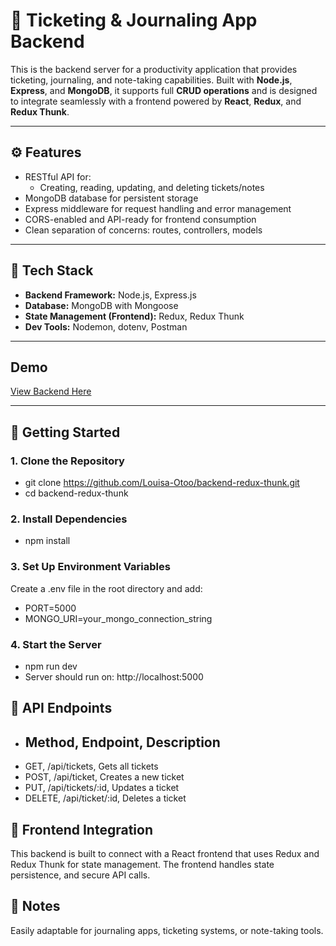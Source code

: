 # 🧾 Ticketing & Journaling App Backend

This is the backend server for a productivity application that provides ticketing, journaling, and note-taking capabilities. Built with **Node.js**, **Express**, and **MongoDB**, it supports full **CRUD operations** and is designed to integrate seamlessly with a frontend powered by **React**, **Redux**, and **Redux Thunk**.

---

## ⚙️ Features

- RESTful API for:
  - Creating, reading, updating, and deleting tickets/notes
- MongoDB database for persistent storage
- Express middleware for request handling and error management
- CORS-enabled and API-ready for frontend consumption
- Clean separation of concerns: routes, controllers, models

---

## 🧰 Tech Stack

- **Backend Framework:** Node.js, Express.js
- **Database:** MongoDB with Mongoose
- **State Management (Frontend):** Redux, Redux Thunk
- **Dev Tools:** Nodemon, dotenv, Postman

---

## Demo 
[View Backend Here](https://backend-with-redux-thunk.onrender.com) 

---

## 🚀 Getting Started

### 1. Clone the Repository 
  - git clone https://github.com/Louisa-Otoo/backend-redux-thunk.git
  - cd backend-redux-thunk

### 2. Install Dependencies
  - npm install

### 3. Set Up Environment Variables
Create a .env file in the root directory and add:

  - PORT=5000
  - MONGO_URI=your_mongo_connection_string

### 4. Start the Server
  - npm run dev
  - Server should run on: http://localhost:5000

## 🔐 API Endpoints
- ## Method,	Endpoint,	Description
- GET,	/api/tickets,	Gets all tickets
- POST,	/api/ticket,	Creates a new ticket
- PUT,	/api/tickets/:id,	Updates a ticket
- DELETE,	/api/ticket/:id,	Deletes a ticket

## 🔄 Frontend Integration
This backend is built to connect with a React frontend that uses Redux and Redux Thunk for state management. The frontend handles state persistence, and secure API calls.

## 📌 Notes
Easily adaptable for journaling apps, ticketing systems, or note-taking tools.
